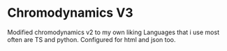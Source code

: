 # Chromodynamics V3

Modified chromodynamics v2 to my own liking
Languages that i use most often are TS and python.
Configured for html and json too.
